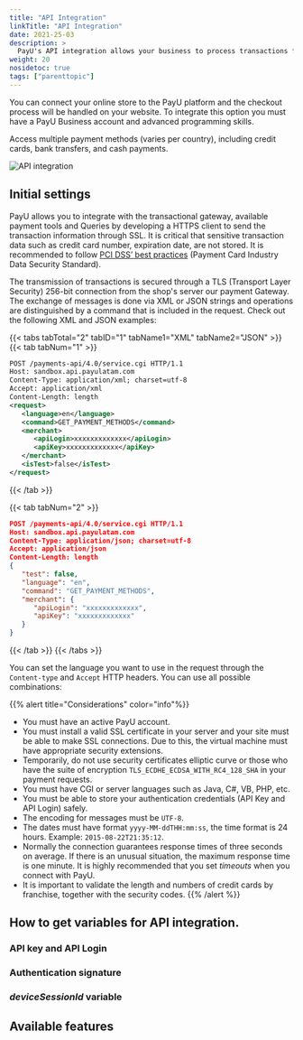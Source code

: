 ```yaml
---
title: "API Integration"
linkTitle: "API Integration"
date: 2021-25-03
description: >
  PayU's API integration allows your business to process transactions from different types of applications (web, mobile, IVR, etc).
weight: 20
nosidetoc: true
tags: ["parenttopic"]
---
```


You can connect your online store to the PayU platform and the checkout process will be handled on your website. To integrate this option you must have a PayU Business account and advanced programming skills.

Access multiple payment methods (varies per country), including credit cards, bank transfers, and cash payments.

![API integration](/assets/api1-en.png)

## Initial settings

PayU allows you to integrate with the transactional gateway, available payment tools and Queries by developing a HTTPS client to send the transaction information through SSL. It is critical that sensitive transaction data such as credit card number, expiration date, are not stored. It is recommended to follow [PCI DSS’ best practices](https://www.pcisecuritystandards.org/documents/PCI_DSS_V2.0_Best_Practices_for_Maintaining_PCI_DSS_Compliance.pdf) (Payment Card Industry Data Security Standard).  

The transmission of transactions is secured through a TLS (Transport Layer Security) 256-bit connection from the shop's server our payment Gateway. The exchange of messages is done via XML or JSON strings and operations are distinguished by a command that is included in the request. Check out the following XML and JSON examples:  

{{< tabs tabTotal="2" tabID="1" tabName1="XML" tabName2="JSON" >}}
{{< tab tabNum="1" >}}

```XML
POST /payments-api/4.0/service.cgi HTTP/1.1
Host: sandbox.api.payulatam.com
Content-Type: application/xml; charset=utf-8
Accept: application/xml
Content-Length: length
<request>
   <language>en</language>
   <command>GET_PAYMENT_METHODS</command>
   <merchant>
      <apiLogin>xxxxxxxxxxxxx</apiLogin>
      <apiKey>xxxxxxxxxxxxx</apiKey>
   </merchant>
   <isTest>false</isTest>
</request>
```

{{< /tab >}}

{{< tab tabNum="2" >}}

```JSON
POST /payments-api/4.0/service.cgi HTTP/1.1
Host: sandbox.api.payulatam.com
Content-Type: application/json; charset=utf-8
Accept: application/json
Content-Length: length
{
   "test": false,
   "language": "en",
   "command": "GET_PAYMENT_METHODS",
   "merchant": {
      "apiLogin": "xxxxxxxxxxxxx",
      "apiKey": "xxxxxxxxxxxxx"
   }
}
```

{{< /tab >}}
{{< /tabs >}}

You can set the language you want to use in the request through the `Content-type` and `Accept` HTTP headers. You can use all possible combinations:

{{% alert title="Considerations" color="info"%}}
* You must have an active PayU account.
* You must install a valid SSL certificate in your server and your site must be able to make SSL connections. Due to this, the virtual machine must have appropriate security extensions.
* Temporarily, do not use security certificates elliptic curve or those who have the suite of encryption `TLS_ECDHE_ECDSA_WITH_RC4_128_SHA` in your payment requests.
* You must have CGI or server languages such as Java, C#, VB, PHP, etc.
* You must be able to store your authentication credentials (API Key and API Login) safely.
* The encoding for messages must be `UTF-8`.
* The dates must have format `yyyy-MM-ddTHH:mm:ss`, the time format is 24 hours. Example: `2015-08-22T21:35:12`.
* Normally the connection guarantees response times of three seconds on average. If there is an unusual situation, the maximum response time is one minute. It is highly recommended that you set _timeouts_ when you connect with PayU.
* It is important to validate the length and numbers of credit cards by franchise, together with the security codes.
{{% /alert %}}

## How to get variables for API integration.

### API key and API Login


### Authentication signature


### _deviceSessionId_ variable


## Available features
